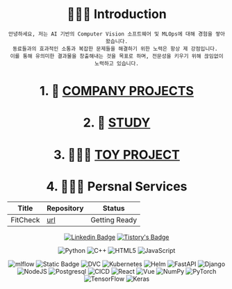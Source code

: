 <div align="center">
  
# 🙇🏻‍♂️ Introduction
<p align="center">
  
```
안녕하세요, 저는 AI 기반의 Computer Vision 소프트웨어 및 MLOps에 대해 경험을 쌓아왔습니다.
동료들과의 효과적인 소통과 복잡한 문제들을 해결하기 위한 노력은 항상 제 강점입니다. 
이를 통해 유의미한 결과물을 창출해내는 것을 목표로 하며, 전문성을 키우기 위해 끊임없이 노력하고 있습니다.
```

</p>

</div>

<div align="center">
  
# 1. 👑 [COMPANY PROJECTS](https://github.com/ChaejinE/ChaejinE/wiki)

</div>

<div align="center">

# 2. 🔖 [STUDY](https://github.com/ChaejinE/Study)

</div>

<div align="center">
  
# 3. 🏄🏼‍♀️ [TOY PROJECT](https://github.com/ChaejinE/Toy-Project)

</div>

<div align="center">
  
# 4. 🏄🏼‍♀️ Persnal Services
  
| Title | Repository | Status |
| --- | --- | --- |
| FitCheck | [url](https://github.com/ChaejinE/FitCheck) | Getting Ready |

</div>

<div align="center">
  
[![Linkedin Badge](https://img.shields.io/badge/-LinkedIn-blue?style=flat-square&logo=Linkedin&logoColor=white&link=https://www.linkedin.com/in/%EC%B1%84%EC%A7%84-%EC%A0%95-0862aa247/)](https://www.linkedin.com/in/%EC%B1%84%EC%A7%84-%EC%A0%95-0862aa247/)
[![Tistory's Badge](https://github-readme-tistory-card.vercel.app/api/badge?name=TechBlog&theme=kakao)](https://cj-lotto.tistory.com/)
  
</div>

<div align="center">
  
![Python](https://img.shields.io/badge/python-3670A0?style=for-the-badge&logo=python&logoColor=ffdd54)
![C++](https://img.shields.io/badge/c++-%2300599C.svg?style=for-the-badge&logo=c%2B%2B&logoColor=white)
![HTML5](https://img.shields.io/badge/html5-%23E34F26.svg?style=for-the-badge&logo=html5&logoColor=white)
![JavaScript](https://img.shields.io/badge/javascript-%23323330.svg?style=for-the-badge&logo=javascript&logoColor=%23F7DF1E)

</div>

<div align="center">

![mlflow](https://img.shields.io/badge/mlflow-%23d9ead3.svg?style=for-the-badge&logo=numpy&logoColor=blue)
![Static Badge](https://img.shields.io/badge/Kubeflow-blue?style=for-the-badge)
![DVC](https://img.shields.io/badge/DVC-13ADC7?style=for-the-badge&logo=dvc&logoColor=white)
![Kubernetes](https://img.shields.io/badge/Kubernetes-326CE5?style=for-the-badge&logo=kubernetes&logoColor=white)
![Helm](https://img.shields.io/badge/Helm-0F1689?style=for-the-badge&logo=helm&logoColor=white)
![FastAPI](https://img.shields.io/badge/fastapi-009688?style=for-the-badge&logo=fastapi&logoColor=white)
![Django](https://img.shields.io/badge/django-092E20?style=for-the-badge&logo=django&logoColor=white)
![NodeJS](https://img.shields.io/badge/Node.js-339933?style=for-the-badge&logo=nodedotjs&logoColor=white)
![Postgresql](https://img.shields.io/badge/postgresql-4169E1?style=for-the-badge&logo=postgresql&logoColor=white)
![CICD](https://img.shields.io/badge/CI/CD-FC6D26.svg?style=for-the-badge&logo=gitlab&logoColor=white)
![React](https://img.shields.io/badge/react-61DAFB?style=for-the-badge&logo=react&logoColor=white)
![Vue](https://img.shields.io/badge/vue-4FC08D?style=for-the-badge&logo=vuedotjs&logoColor=white)
![NumPy](https://img.shields.io/badge/numpy-%23013243.svg?style=for-the-badge&logo=numpy&logoColor=white)
![PyTorch](https://img.shields.io/badge/PyTorch-%23EE4C2C.svg?style=for-the-badge&logo=PyTorch&logoColor=white)
![TensorFlow](https://img.shields.io/badge/TensorFlow-%23FF6F00.svg?style=for-the-badge&logo=TensorFlow&logoColor=white)
![Keras](https://img.shields.io/badge/Keras-%23D00000.svg?style=for-the-badge&logo=Keras&logoColor=white)

</div>

